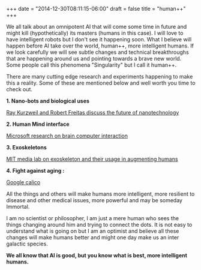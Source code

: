 +++
date = "2014-12-30T08:11:15-06:00"
draft = false
title = "human++"
+++

We all talk about an omnipotent AI that will come some time in future and might kill (hypothetically) its masters (humans in this case). I will love to have intelligent robots but I don't see it happening soon. What I believe will happen before AI take over the world, human++, more intelligent humans. If we look carefully we will see subtle changes and technical breakthroughs that are happening around us and pointing towards a brave new world. Some people call this phenomena "Singularity" but I call it human++.


There are many cutting edge research and experiments happening to make this a reality. Some of these are mentioned below and well worth you time to check out.

**1. Nano-bots and biological uses**

[Ray Kurzweil and Robert Freitas discuss the future of nanotechnology](https://www.youtube.com/watch?v=6UVet-OCFdI&utm)

**2. Human Mind interface**

[Microsoft research on brain computer interaction](http://research.microsoft.com/en-us/um/people/desney/publications/BCIHCI-Chapter1.pdf)

**3. Exoskeletons**

[MIT media lab on exoskeleton and their usage in augmenting humans](http://biomech.media.mit.edu/portfolio_page/load-bearing-exoskeleton-for-augmentation-of-human-running/)

**4. Fight against aging :**

[Google calico](http://en.wikipedia.org/wiki/Calico_%28company%29)


All the things and others will make humans more intelligent, more resilient to disease and other medical issues, more powerful and may be someday Immortal.


I am no scientist or philosopher, I am just a mere human who sees the things changing around him and trying to connect the dots. It is not easy to understand what is going on but I am an optimist and believe all these changes will make humans better and might one day make us an inter galactic species.


**We all know that AI is good, but you know what is best, more intelligent humans.**